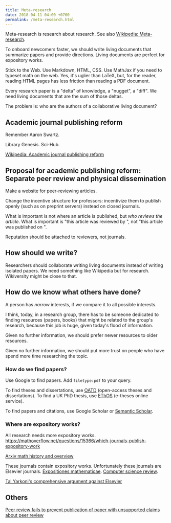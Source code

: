 ```yaml
---
title: Meta-research
date: 2018-04-11 04:00 +0700
permalink: /meta-research.html
---
```


Meta-research is research about research.
See also [Wikipedia: Meta-research](https://en.wikipedia.org/wiki/Meta-research).

To onboard newcomers faster,
we should write living documents that summarize papers and provide directions.
Living documents are perfect for expository works.

Stick to the Web.
Use Markdown, HTML, CSS.
Use MathJax if you need to typeset math on the web.
Yes, it's uglier than LaTeX,
but, for the reader,
reading HTML pages has less friction
than reading a PDF document.

Every research paper is a "delta" of knowledge, a "nugget", a "diff".
We need living documents that are the sum of those deltas.

The problem is:
who are the authors of a collaborative living document?

## Academic journal publishing reform

Remember Aaron Swartz.

Library Genesis.
Sci-Hub.

[Wikipedia: Academic journal publishing reform](https://en.m.wikipedia.org/wiki/Academic_journal_publishing_reform)

## Proposal for academic publishing reform: Separate peer review and physical dissemination

Make a website for peer-reviewing articles.

Change the incentive structure for professors:
incentivize them to publish openly (such as on preprint servers) instead on closed journals.

What is important is not where an article is published,
but *who reviews the article*.
What is important is "this article was reviewed by <an important researcher>",
not "this article was published on <an important journal>".

Reputation should be attached to reviewers, not journals.

## How should we write?

Researchers should collaborate writing living documents instead of writing isolated papers.
We need something like Wikipedia but for research.
Wikiversity might be close to that.

## How do we know what others have done?

A person has *narrow* interests,
if we compare it to all possible interests.

I think, today, in a research group,
there has to be someone dedicated to finding resources (papers, books)
that might be related to the group's research,
because this job is huge,
given today's flood of information.

Given no further information,
we should prefer newer resources to older resources.

Given no further information,
we should put more trust on people
who have spend more time researching the topic.

### How do we find papers?

Use Google to find papers.
Add `filetype:pdf` to your query.

To find theses and dissertations, use [OATD](https://oatd.org/) (open-access theses and dissertations).
To find a UK PhD thesis, use [EThOS](http://ethos.bl.uk/Home.do) (e-theses online service).

To find papers and citations, use Google Scholar or
[Semantic Scholar](https://www.semanticscholar.org).

### Where are expository works?

All research needs more expository works.
https://mathoverflow.net/questions/15366/which-journals-publish-expository-work

[Arxiv math history and overview](https://arxiv.org/archive/math.HO)

These journals contain expository works.
Unfortunately these journals are Elsevier journals.
[Expositiones mathematicae](https://www.journals.elsevier.com/expositiones-mathematicae/).
[Computer science review](https://www.journals.elsevier.com/computer-science-review).

[Tal Yarkoni's comprehensive argument against Elsevier](https://www.talyarkoni.org/blog/2016/12/12/why-i-still-wont-review-for-or-publish-with-elsevier-and-think-you-shouldnt-either/)

## Others

[Peer review fails to prevent publication of paper with unsupported claims about peer review](https://scholarlykitchen.sspnet.org/2018/03/15/a-comment-on-klein-et-als-comparing-articles-to-preprints/)
